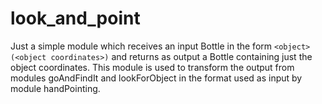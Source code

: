 # look_and_point

Just a simple module which receives an input Bottle in the form `<object> (<object coordinates>)` and returns as output a Bottle containing just the object coordinates.
This module is used to transform the output from modules goAndFindIt and lookForObject in the format used as input by module handPointing.


